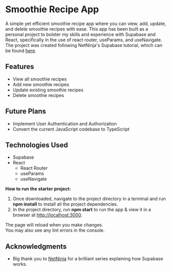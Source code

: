 # Smoothie Recipe App

A simple yet efficient smoothie recipe app where you can view, add, update, and delete smoothie recipes with ease. This app has been built as a personal project to bolster my skills and experience with Supabase and React, specifically in the use of react router, useParams, and useNavigate. The project was created following NetNinja's Supabase tutorial, which can be found [here](https://www.youtube.com/watch?v=ydz7Dj5QHKY&list=PL4cUxeGkcC9hUb6sHthUEwG7r9VDPBMKO).

## Features

- View all smoothie recipes
- Add new smoothie recipes
- Update existing smoothie recipes
- Delete smoothie recipes

## Future Plans

- Implement User Authentication and Authorization
- Convert the current JavaScript codebase to TypeScript

## Technologies Used

- Supabase
- React
  - React Router
  - useParams
  - useNavigate

**How to run the starter project:**

1. Once downloaded, navigate to the project directory in a terminal and run **npm install** to install all the project dependencies.
2. In the project directory, run **npm start** to run the app & view it in a browser at [http://localhost:3000](http://localhost:3000).

The page will reload when you make changes.\
You may also see any lint errors in the console.

## Acknowledgments

- Big thank you to [NetNinja](https://www.youtube.com/watch?v=ydz7Dj5QHKY&list=PL) for a brilliant series explaining how Supabase works. 
